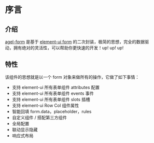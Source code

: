 # 序言

## 介绍

[agel-form](https://github.com/agrass-GitHub/agel-form) 是基于 [element-ui form](https://element.eleme.cn/#/zh-CN/component/form) 的二次封装，极简的思想，完全的数据驱动，拥有绝对的灵活性，可以帮助你更快速的开发！up! up! up!


## 特性

该组件的思想就是以一个 form 对象来做所有的操作，它做了如下事情：

- 支持 element-ui 所有表单组件 attributes 配置
- 支持 element-ui 所有表单组件 events 事件
- 支持 element-ui 所有表单组件 slots 插槽
- 支持 element-ui Row Col 组件属性
- 智能回填 form.data，placeholder，rules
- 自定义组件 / 搭配第三方组件
- 全局配置
- 联动显示隐藏
- 响应式布局